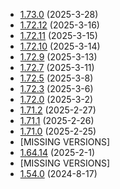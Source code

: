 * [1.73.0](https://github.com/rwqfsfasxc100/DV-Version-Backups/releases/tag/Bleeding-Edge-1.73.0) (2025-3-28)
* [1.72.12](https://github.com/rwqfsfasxc100/DV-Version-Backups/releases/tag/Bleeding-Edge-1.72.12) (2025-3-16)
* [1.72.11](https://github.com/rwqfsfasxc100/DV-Version-Backups/releases/tag/Bleeding-Edge-1.72.11) (2025-3-15)
* [1.72.10](https://github.com/rwqfsfasxc100/DV-Version-Backups/releases/tag/Bleeding-Edge-1.72.10) (2025-3-14)
* [1.72.9](https://github.com/rwqfsfasxc100/DV-Version-Backups/releases/tag/Bleeding-Edge-1.72.9) (2025-3-13)
* [1.72.7](https://github.com/rwqfsfasxc100/DV-Version-Backups/releases/tag/Bleeding-Edge-1.72.7) (2025-3-11)
* [1.72.5](https://github.com/rwqfsfasxc100/DV-Version-Backups/releases/tag/Bleeding-Edge-1.72.5) (2025-3-8)
* [1.72.3](https://github.com/rwqfsfasxc100/DV-Version-Backups/releases/tag/Bleeding-Edge-1.72.3) (2025-3-6)
* [1.72.0](https://github.com/rwqfsfasxc100/DV-Version-Backups/releases/tag/Bleeding-Edge-1.72.0) (2025-3-2)
* [1.71.2](https://github.com/rwqfsfasxc100/DV-Version-Backups/releases/tag/Bleeding-Edge-1.71.2) (2025-2-27)
* [1.71.1](https://github.com/rwqfsfasxc100/DV-Version-Backups/releases/tag/Bleeding-Edge-1.71.1) (2025-2-26)
* [1.71.0](https://github.com/rwqfsfasxc100/DV-Version-Backups/releases/tag/Bleeding-Edge-1.71.0) (2025-2-25)
* [MISSING VERSIONS]
* [1.64.14](https://github.com/rwqfsfasxc100/DV-Version-Backups/releases/tag/Bleeding-Edge-1.64.14) (2025-2-1)
* [MISSING VERSIONS]
* [1.54.0](https://github.com/rwqfsfasxc100/DV-Version-Backups/releases/tag/Bleeding-Edge-1.54.0) (2024-8-17)
